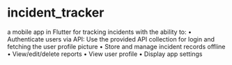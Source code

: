 # incident_tracker
a mobile app in Flutter for tracking incidents with the ability to: 
 • Authenticate users via API: Use the provided API collection for login and fetching the user profile picture 
• Store and manage incident records offline 
• View/edit/delete reports 
• View user profile 
• Display app settings
